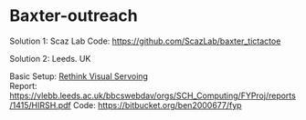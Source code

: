 # Baxter-outreach


Solution 1: Scaz Lab
Code: https://github.com/ScazLab/baxter_tictactoe

Solution 2: Leeds. UK

Basic Setup: [Rethink Visual Servoing](http://sdk.rethinkrobotics.com/wiki/Worked_Example_Visual_Servoing#Active_Robots_Undergraduate_Teaching_Resources_.7C_Worked_Example_.7C_Visual_Servoing.2C_Pick_and_Place)<br>
Report: https://vlebb.leeds.ac.uk/bbcswebdav/orgs/SCH_Computing/FYProj/reports/1415/HIRSH.pdf
Code: https://bitbucket.org/ben2000677/fyp
